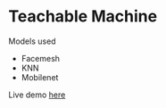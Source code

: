 # Teachable Machine

Models used

- Facemesh
- KNN
- Mobilenet

Live demo [here](https://rakesh4real.github.io/face-recognition/)
